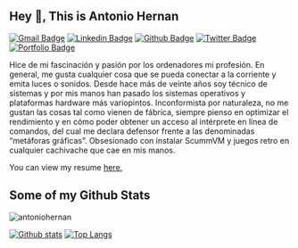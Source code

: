 ## Hey 👋, This is Antonio Hernan
[![Gmail Badge](https://img.shields.io/badge/-antonio.hernan@protonmail.com-c14438?style=flat&logo=Gmail&logoColor=white&link=mailto:antonio.hernan@protonmail.com)](mailto:antonio.hernan@protonmail.com) 
[![Linkedin Badge](https://img.shields.io/badge/-antoniohernan-0072b1?style=flat&logo=Linkedin&logoColor=white&link=https://www.linkedin.com/in/antoniohernan/)](https://www.linkedin.com/in/antoniohernan/) [![Github Badge](https://img.shields.io/badge/-antoniohernan-grey?style=flat&logo=github&logoColor=white&link=https://github.com/antoniohernan/)](https://www.github.com/antoniohernan/) [![Twitter Badge](https://img.shields.io/badge/-ah3rn4n-00acee?style=flat&logo=twitter&logoColor=white&link=https://twitter.com/ah3rn4n/)](https://www.twitter.com/ah3rn4n/) [![Portfolio Badge](https://img.shields.io/badge/portfolio-web-blue?style=flat&link=https://pruebadeconcepto.es/)](https://pruebadeconcepto.es/) <p align='left'>Hice de mi fascinación y pasión por los ordenadores mi profesión. En general, me gusta cualquier cosa que se pueda conectar a la corriente y emita luces o sonidos. Desde hace más de  veinte años soy técnico de sistemas y por mis manos han pasado los sistemas operativos y plataformas hardware más variopintos. Inconformista por naturaleza, no me gustan las cosas tal como vienen de fábrica, siempre pienso en optimizar el rendimiento y en cómo poder obtener un acceso al intérprete en línea de comandos, del cual me declara defensor frente a las denominadas “metáforas gráficas”. Obsesionado con instalar ScummVM y juegos retro en cualquier cachivache que cae en mis manos.</p><p align='left'> You can view my resume <a href='https://www.linkedin.com/in/antoniohernan/ ' target=_blank><u>here</u>.</a></p>
## Some of my Github Stats
<p align=left> <img src=https://komarev.com/ghpvc/?username=antoniohernan alt=antoniohernan /> </p>

[![Github stats](https://github-readme-stats.vercel.app/api?username=antoniohernan&show_icons=true&include_all_commits=true)](https://github.com/antoniohernan/github-readme-stats)
[![Top Langs](https://github-readme-stats.vercel.app/api/top-langs/?username=antoniohernan&layout=compact)](https://github.com/antoniohernan/github-readme-stats)
